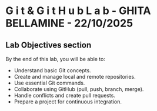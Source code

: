 
  #   G i t   &   G i t H u b   L a b - GHITA BELLAMINE - 22/10/2025
 
## Lab Objectives section
By the end of this lab, you will be able to:

- Understand basic Git concepts.
- Create and manage local and remote repositories.
- Use essential Git commands.
- Collaborate using GitHub (pull, push, branch, merge).
- Handle conflicts and create pull requests.
- Prepare a project for continuous integration.
 